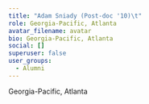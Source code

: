 ```yaml
---
title: "Adam Sniady (Post-doc '10)\t"
role: Georgia-Pacific, Atlanta
avatar_filename: avatar
bio: Georgia-Pacific, Atlanta
social: []
superuser: false
user_groups:
  - Alumni
---
```

Georgia-Pacific, Atlanta
